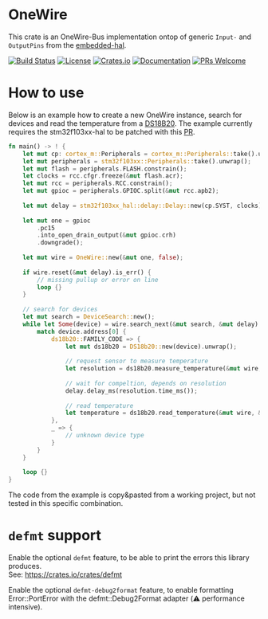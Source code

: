# OneWire

This crate is an OneWire-Bus implementation ontop of generic `Input-` and `OutputPins` from the [embedded-hal](https://crates.io/crates/embedded-hal).

[![Build Status](https://github.com/kellerkindt/onewire/workflows/Rust/badge.svg)](https://github.com/kellerkindt/onewire/actions?query=workflow%3ARust)
[![License](https://img.shields.io/badge/license-MIT%2FApache--2.0-blue.svg)](https://github.com/kellerkindt/onewire)
[![Crates.io](https://img.shields.io/crates/v/onewire.svg)](https://crates.io/crates/onewire)
[![Documentation](https://docs.rs/onewire/badge.svg)](https://docs.rs/onewire)
[![PRs Welcome](https://img.shields.io/badge/PRs-welcome-brightgreen.svg)](https://github.com/kellerkindt/onewire/issues/new)



# How to use
Below is an example how to create a new OneWire instance, search for devices and read the temperature from a [DS18B20](https://www.google.com/url?sa=t&rct=j&q=&esrc=s&source=web&cd=1&cad=rja&uact=8&ved=0ahUKEwjY3ZaK3ZTcAhUwb5oKHeW1AaYQFghhMAA&url=https%3A%2F%2Fdatasheets.maximintegrated.com%2Fen%2Fds%2FDS18B20.pdf&usg=AOvVaw1BHiiWuK-ej9DummvLpx8c).
The example currently requires the stm32f103xx-hal to be patched with this [PR](https://github.com/japaric/stm32f103xx-hal/pull/51).

```rust
fn main() -> ! {
    let mut cp: cortex_m::Peripherals = cortex_m::Peripherals::take().unwrap();
    let mut peripherals = stm32f103xx::Peripherals::take().unwrap();
    let mut flash = peripherals.FLASH.constrain();
    let clocks = rcc.cfgr.freeze(&mut flash.acr);
    let mut rcc = peripherals.RCC.constrain();
    let mut gpioc = peripherals.GPIOC.split(&mut rcc.apb2);
    
    let mut delay = stm32f103xx_hal::delay::Delay::new(cp.SYST, clocks);
    
    let mut one = gpioc
        .pc15
        .into_open_drain_output(&mut gpioc.crh)
        .downgrade();
        
    let mut wire = OneWire::new(&mut one, false);
    
    if wire.reset(&mut delay).is_err() {
        // missing pullup or error on line
        loop {}
    }
    
    // search for devices
    let mut search = DeviceSearch::new();
    while let Some(device) = wire.search_next(&mut search, &mut delay).unwrap() {
        match device.address[0] {
            ds18b20::FAMILY_CODE => {
                let mut ds18b20 = DS18b20::new(device).unwrap();
                
                // request sensor to measure temperature
                let resolution = ds18b20.measure_temperature(&mut wire, &mut delay).unwrap();
                
                // wait for compeltion, depends on resolution 
                delay.delay_ms(resolution.time_ms());
                
                // read temperature
                let temperature = ds18b20.read_temperature(&mut wire, &mut delay).unwrap();
            },
            _ => {
                // unknown device type            
            }
        }
    }
    
    loop {}
}
```
The code from the example is copy&pasted from a working project, but not tested in this specific combination. 

# `defmt` support
Enable the optional `defmt` feature, to be able to print the errors this library produces.  
See: https://crates.io/crates/defmt

Enable the optional `defmt-debug2format` feature, to enable formatting Error::PortError with the defmt::Debug2Format adapter (:warning: performance intensive).